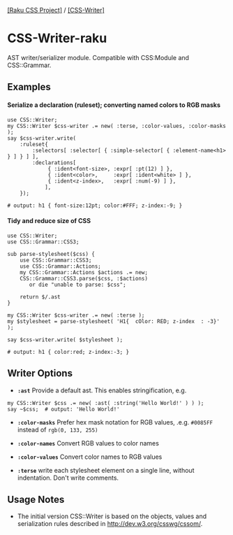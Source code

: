 [[Raku CSS Project]](https://css-raku.github.io)
 / [[CSS-Writer]](https://css-raku.github.io/CSS-Writer-raku)

# CSS-Writer-raku

AST writer/serializer module. Compatible with CSS:Module and CSS::Grammar.

## Examples


#### Serialize a declaration (ruleset); converting named colors to RGB masks 

```
use CSS::Writer;
my CSS::Writer $css-writer .= new( :terse, :color-values, :color-masks );
say $css-writer.write(
    :ruleset{
        :selectors[ :selector[ { :simple-selector[ { :element-name<h1> } ] } ] ],
        :declarations[
             { :ident<font-size>, :expr[ :pt(12) ] },
             { :ident<color>,     :expr[ :ident<white> ] },
             { :ident<z-index>,   :expr[ :num(-9) ] },
            ],
    });

# output: h1 { font-size:12pt; color:#FFF; z-index:-9; }
```

#### Tidy and reduce size of CSS

```
use CSS::Writer;
use CSS::Grammar::CSS3;

sub parse-stylesheet($css) {
    use CSS::Grammar::CSS3;
    use CSS::Grammar::Actions;
    my CSS::Grammar::Actions $actions .= new;
    CSS::Grammar::CSS3.parse($css, :$actions)
       or die "unable to parse: $css";

    return $/.ast
}

my CSS::Writer $css-writer .= new( :terse );
my $stylesheet = parse-stylesheet( 'H1{  cOlor: RED; z-index  : -3}' );

say $css-writer.write( $stylesheet );

# output: h1 { color:red; z-index:-3; }
```

## Writer Options

- **`:ast`** Provide a default ast. This enables stringification, e.g.
```
my CSS::Writer $css .= new( :ast( :string('Hello World!' ) ) );
say ~$css;  # output: 'Hello World!'
```

- **`:color-masks`** Prefer hex mask notation for RGB values, .e.g. `#0085FF` instead of `rgb(0, 133, 255)`

- **`:color-names`** Convert RGB values to color names

- **`:color-values`** Convert color names to RGB values

- **`:terse`** write each stylesheet element on a single line, without indentation. Don't write comments.

## Usage Notes

- The initial version CSS::Writer is based on the objects, values and serialization rules described in http://dev.w3.org/csswg/cssom/.
